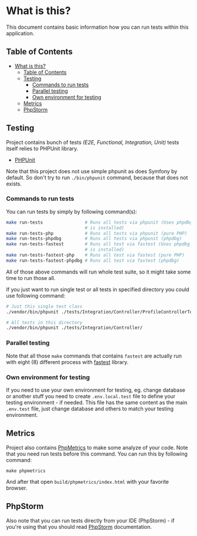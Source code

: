 # What is this?

This document contains basic information how you can run tests within this
application.

## Table of Contents

* [What is this?](#what-is-this)
  * [Table of Contents](#table-of-contents)
  * [Testing](#testing)
    * [Commands to run tests](#commands-to-run-tests)
    * [Parallel testing](#parallel-testing)
    * [Own environment for testing](#own-environment-for-testing)
  * [Metrics](#metrics)
  * [PhpStorm](#phpstorm)

## Testing

Project contains bunch of tests _(E2E, Functional, Integration, Unit)_ tests
itself relies to PHPUnit library.

* [PHPUnit](https://phpunit.de/)

Note that this project does not use simple phpunit as does Symfony by default.
So don't try to run `./bin/phpunit` command, because that does not exists.

### Commands to run tests

You can run tests by simply by following command(s):

```bash
make run-tests                # Runs all tests via phpunit (Uses phpdbg if that
                              # is installed)
make run-tests-php            # Runs all tests via phpunit (pure PHP)
make run-tests-phpdbg         # Runs all tests via phpunit (phpdbg)
make run-tests-fastest        # Runs all test via fastest (Uses phpdbg if that
                              # is installed)
make run-tests-fastest-php    # Runs all test via fastest (pure PHP)
make run-tests-fastest-phpdbg # Runs all test via fastest (phpdbg)
```

All of those above commands will run whole test suite, so it might take some
time to run those all.

If you just want to run single test or all tests in specified directory you
could use following command:

```bash
# Just this single test class
./vendor/bin/phpunit ./tests/Integration/Controller/ProfileControllerTest.php

# All tests in this directory
./vendor/bin/phpunit ./tests/Integration/Controller/
```

### Parallel testing

Note that all those `make` commands that contains `fastest` are actually run
with eight (8) different process with [fastest](https://github.com/liuggio/fastest)
library.

### Own environment for testing

If you need to use your own environment for testing, eg. change database or
another stuff you need to create `.env.local.test` file to define your testing
environment - if needed. This file has the same content as the main `.env.test`
file, just change database and others to match your testing environment.

## Metrics

Project also contains [PhpMetrics](https://github.com/phpmetrics/phpmetrics)
to make some analyze of your code. Note that you need run tests before this
command. You can run this by following command:

```
make phpmetrics
```

And after that open `build/phpmetrics/index.html` with your favorite browser.

## PhpStorm

Also note that you can run tests directly from your IDE (PhpStorm) - if you're
using that you should read [PhpStorm](PHPSTORM.md) documentation.
